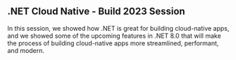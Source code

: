 .NET Cloud Native - Build 2023 Session
---

In this session, we showed how .NET is great for building cloud-native apps, and we showed some of the upcoming features in .NET 8.0 that will make the process of building cloud-native apps more streamlined, performant, and modern. 


